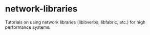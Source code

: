 # network-libraries
Tutorials on using network libraries (libibverbs, libfabric, etc.) for high performance systems.
